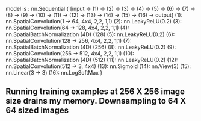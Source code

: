 model is : 	nn.Sequential {
  [input -> (1) -> (2) -> (3) -> (4) -> (5) -> (6) -> (7) -> (8) -> (9) -> (10) -> (11) -> (12) -> (13) -> (14) -> (15) -> (16) -> output]
  (1): nn.SpatialConvolution(1 -> 64, 4x4, 2,2, 1,1)
  (2): nn.LeakyReLU(0.2)
  (3): nn.SpatialConvolution(64 -> 128, 4x4, 2,2, 1,1)
  (4): nn.SpatialBatchNormalization (4D) (128)
  (5): nn.LeakyReLU(0.2)
  (6): nn.SpatialConvolution(128 -> 256, 4x4, 2,2, 1,1)
  (7): nn.SpatialBatchNormalization (4D) (256)
  (8): nn.LeakyReLU(0.2)
  (9): nn.SpatialConvolution(256 -> 512, 4x4, 2,2, 1,1)
  (10): nn.SpatialBatchNormalization (4D) (512)
  (11): nn.LeakyReLU(0.2)
  (12): nn.SpatialConvolution(512 -> 3, 4x4)
  (13): nn.Sigmoid
  (14): nn.View(3)
  (15): nn.Linear(3 -> 3)
  (16): nn.LogSoftMax
}


## Running training examples at 256 X 256 image size drains my memory. Downsampling to 64 X 64 sized images